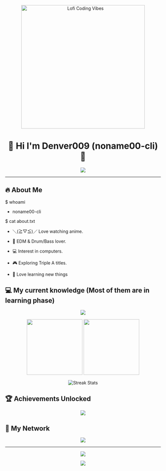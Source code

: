 
<div align="center">
  <img src="https://github.com/noname00-cli/noname00-cli/blob/main/christopher-cline-lofi-genesis-discord.gif" width="400" alt="Lofi Coding Vibes" />
</div>


<h1 align="center">🚀 Hi I'm Denver009 (noname00-cli) 🚀</h1>

<p align="center">
  <img src="https://readme-typing-svg.herokuapp.com/?lines=Love+watching+anime+＼(≧▽≦)／;EDM+Lover+🎸;Computer+Network+Enthusiast+🖧;Love+learning+new+things+📙&font=Fira%20Code&center=true&width=600&height=50&duration=4000&pause=1000">
</p>

---

## 🔥 About Me

$ whoami
- noname00-cli

$ cat about.txt

- ＼(≧▽≦)／  Love watching anime.

- 🎸 EDM & Drum/Bass lover.

- 💻 Interest in computers.

- 🎮 Exploring Triple A titles.

- 📙 Love learning new things


## 💻 My current knowledge (Most of them are in learning phase)

<p align="center">
  <img src="https://skillicons.dev/icons?i=python,rust,go,bash,git,docker,redhat,linux" />
</p>

<div align="center">
  <img height="180em" src="https://github-readme-stats.vercel.app/api?username=noname00-cli&show_icons=true&theme=radical&include_all_commits=true&count_private=true"/>
  <img height="180em" src="https://github-readme-stats.vercel.app/api/top-langs/?username=noname00-cli&layout=compact&theme=radical"/>
</div>

<p align="center">
  <img src="https://github-readme-streak-stats.herokuapp.com/?user=noname00-cli&theme=radical" alt="Streak Stats" />
</p>

## 🏆 Achievements Unlocked

<p align="center">
  <img src="https://github-profile-trophy.vercel.app/?username=noname00-cli&theme=radical&no-frame=true&no-bg=false&margin-w=4" />
</p>

## 📡 My Network

<p align="center">
  <a href="https://github.com/noname00-cli">
    <img src="https://img.shields.io/badge/GitHub-100000?style=for-the-badge&logo=github&logoColor=white" />
  </a>
  <!-- Add more social links as needed -->
</p>

---

<div align="center">
  <img src="https://capsule-render.vercel.app/api?type=waving&color=gradient&customColorList=6,11,20&height=150&section=footer&text=Thanks%20for%20visiting!&fontSize=42&fontColor=fff&animation=twinkling"/>
</div>

<p align="center">
  <img src="https://komarev.com/ghpvc/?username=noname00-cli&color=red&style=flat-square&label=Visitors" />
</p>

<!-- Hidden message for code explorers -->
<!-- 
🎉 Congratulations! You found the hidden message! 
You're clearly someone who reads the source code.
That makes you dangerous... I like that. 😎
-->
